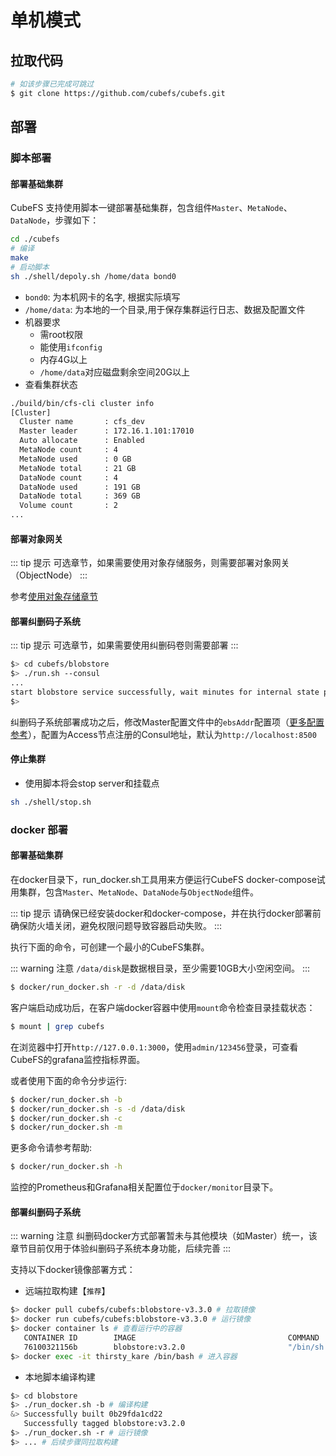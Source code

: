 # 单机模式

## 拉取代码
``` bash
# 如该步骤已完成可跳过
$ git clone https://github.com/cubefs/cubefs.git
```
## 部署

### 脚本部署

#### 部署基础集群
CubeFS 支持使用脚本一键部署基础集群，包含组件`Master`、`MetaNode`、`DataNode`，步骤如下：
```bash
cd ./cubefs
# 编译
make
# 启动脚本
sh ./shell/depoly.sh /home/data bond0
```
+ `bond0`: 为本机网卡的名字, 根据实际填写
+ `/home/data`: 为本地的一个目录,用于保存集群运行日志、数据及配置文件
+ 机器要求
  + 需root权限
  + 能使用`ifconfig`
  + 内存4G以上
  + `/home/data`对应磁盘剩余空间20G以上
+ 查看集群状态
```bash
./build/bin/cfs-cli cluster info
[Cluster]
  Cluster name       : cfs_dev
  Master leader      : 172.16.1.101:17010
  Auto allocate      : Enabled
  MetaNode count     : 4
  MetaNode used      : 0 GB
  MetaNode total     : 21 GB
  DataNode count     : 4
  DataNode used      : 191 GB
  DataNode total     : 369 GB
  Volume count       : 2
...
```

#### 部署对象网关

::: tip 提示
可选章节，如果需要使用对象存储服务，则需要部署对象网关（ObjectNode）
:::

参考[使用对象存储章节](../user-guide/objectnode.md)

#### 部署纠删码子系统

::: tip 提示
可选章节，如果需要使用纠删码卷则需要部署
:::

``` bash
$> cd cubefs/blobstore
$> ./run.sh --consul
...
start blobstore service successfully, wait minutes for internal state preparation
$>
```

纠删码子系统部署成功之后，修改Master配置文件中的`ebsAddr`配置项（[更多配置参考](../maintenance/configs/master.md)），配置为Access节点注册的Consul地址，默认为`http://localhost:8500`

#### 停止集群
+ 使用脚本将会stop server和挂载点
```bash
sh ./shell/stop.sh
```

### docker 部署

#### 部署基础集群
在docker目录下，run_docker.sh工具用来方便运行CubeFS docker-compose试用集群，包含`Master`、`MetaNode`、`DataNode`与`ObjectNode`组件。

::: tip 提示
请确保已经安装docker和docker-compose，并在执行docker部署前确保防火墙关闭，避免权限问题导致容器启动失败。
:::

执行下面的命令，可创建一个最小的CubeFS集群。

::: warning 注意
`/data/disk`是数据根目录，至少需要10GB大小空闲空间。
:::

```bash
$ docker/run_docker.sh -r -d /data/disk
```

客户端启动成功后，在客户端docker容器中使用`mount`命令检查目录挂载状态：

```bash
$ mount | grep cubefs
```

在浏览器中打开`http://127.0.0.1:3000`，使用`admin/123456`登录，可查看CubeFS的grafana监控指标界面。

或者使用下面的命令分步运行:

```bash
$ docker/run_docker.sh -b
$ docker/run_docker.sh -s -d /data/disk
$ docker/run_docker.sh -c
$ docker/run_docker.sh -m
```

更多命令请参考帮助:

```bash
$ docker/run_docker.sh -h
```
监控的Prometheus和Grafana相关配置位于`docker/monitor`目录下。


#### 部署纠删码子系统

::: warning 注意
纠删码docker方式部署暂未与其他模块（如Master）统一，该章节目前仅用于体验纠删码子系统本身功能，后续完善
:::

支持以下docker镜像部署方式：

- 远端拉取构建【`推荐`】

``` bash
$> docker pull cubefs/cubefs:blobstore-v3.3.0 # 拉取镜像
$> docker run cubefs/cubefs:blobstore-v3.3.0 # 运行镜像
$> docker container ls # 查看运行中的容器
   CONTAINER ID        IMAGE                                  COMMAND                  CREATED             STATUS              PORTS               NAMES
   76100321156b        blobstore:v3.2.0                       "/bin/sh -c /apps/..."   4 minutes ago       Up 4 minutes                            thirsty_kare
$> docker exec -it thirsty_kare /bin/bash # 进入容器
```

- 本地脚本编译构建

``` bash
$> cd blobstore
$> ./run_docker.sh -b # 编译构建
&> Successfully built 0b29fda1cd22
   Successfully tagged blobstore:v3.2.0
$> ./run_docker.sh -r # 运行镜像
$> ... # 后续步骤同拉取构建
```
